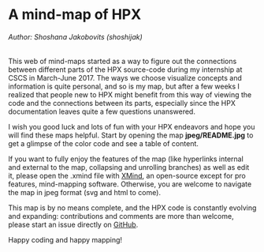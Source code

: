 # A mind-map of HPX

###### Author: Shoshana Jakobovits (shoshijak)




This web of mind-maps started as a way to figure out the connections between different parts of the HPX source-code during my internship at CSCS in March-June 2017. The ways we choose visualize concepts and information is quite personal, and so is my map, but after a few weeks I realized that people new to HPX might benefit from this way of viewing the code and the connections between its parts, especially since the HPX documentation leaves quite a few questions unanswered.

I wish you good luck and lots of fun with your HPX endeavors and hope you will find these maps helpful. Start by opening the map **jpeg/README.jpg** to get a glimpse of the color code and see a table of content.

If you want to fully enjoy the features of the map (like hyperlinks internal and external to the map, collapsing and unrolling branches) as well as edit it, please open the .xmind file with [XMind](http://www.xmind.net/), an open-source except for pro features, mind-mapping software.
Otherwise, you are welcome to navigate the map in jpeg format (svg and html to come).

This map is by no means complete, and the HPX code is constantly evolving and expanding: contributions and comments are more than welcome, please start an issue directly on [GitHub](https://github.com/shoshijak/hpx/tree/mind-map).

Happy coding and happy mapping!
